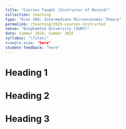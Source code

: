 ```yaml
---
title: "Courses Taught (Instructor of Record)"
collection: teaching
type: "Econ 360: Intermediate Microeconomic Theory"
permalink: /teaching/2025-courses-instructed
venue: "Binghamton University (SUNY)"
date: Summer 2024, Summer 2025
syllabus: "\files\"
example_exam: "here"
student-feedback: "here"
---
```


Heading 1
======

Heading 2
======

Heading 3
======